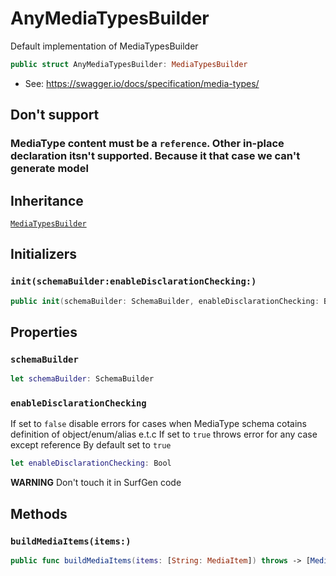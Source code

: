 # AnyMediaTypesBuilder

Default implementation of MediaTypesBuilder

``` swift
public struct AnyMediaTypesBuilder: MediaTypesBuilder
```

  - See: https://swagger.io/docs/specification/media-types/

## Don't support

### MediaType content must be a `reference`. Other in-place declaration itsn't supported. Because it that case we can't generate model

## Inheritance

[`MediaTypesBuilder`](./Docs/MediaTypesBuilder)

## Initializers

### `init(schemaBuilder:enableDisclarationChecking:)`

``` swift
public init(schemaBuilder: SchemaBuilder, enableDisclarationChecking: Bool = true)
```

## Properties

### `schemaBuilder`

``` swift
let schemaBuilder: SchemaBuilder
```

### `enableDisclarationChecking`

If set to `false` disable errors for cases when MediaType schema cotains definition of object/enum/alias e.t.c
If set to `true` throws error for any case except reference
By default set to `true`

``` swift
let enableDisclarationChecking: Bool
```

**WARNING**
Don't touch it in SurfGen code

## Methods

### `buildMediaItems(items:)`

``` swift
public func buildMediaItems(items: [String: MediaItem]) throws -> [MediaTypeObjectNode]
```
